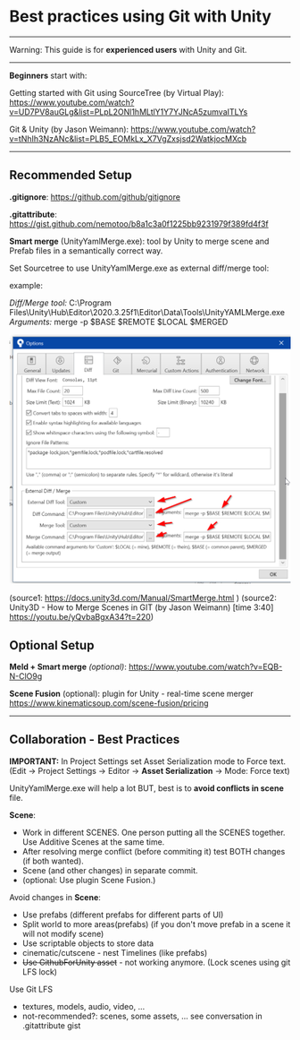# Best practices using Git with Unity

------


Warning: This guide is for **experienced users** with Unity and Git.

------

**Beginners** start with:

Getting started with Git using SourceTree (by Virtual Play): https://www.youtube.com/watch?v=UD7PV8auGLg&list=PLpL2ONl1hMLtlY1Y7YJNcA5zumvaITLYs

Git & Unity (by Jason Weimann): https://www.youtube.com/watch?v=tNhIh3NzANc&list=PLB5_EOMkLx_X7VgZxsjsd2WatkjocMXcb

------

## Recommended Setup

**.gitignore**: https://github.com/github/gitignore

**.gitattribute**: https://gist.github.com/nemotoo/b8a1c3a0f1225bb9231979f389fd4f3f 

**Smart merge** (UnityYamlMerge.exe): tool by Unity to merge scene and Prefab files in a semantically correct way.

Set Sourcetree to use UnityYamlMerge.exe as external diff/merge tool:

example:

*Diff/Merge tool:* C:\Program Files\Unity\Hub\Editor\2020.3.25f1\Editor\Data\Tools\UnityYAMLMerge.exe 
*Arguments:* merge -p $BASE $REMOTE $LOCAL $MERGED

![Sourcetree Unity setup](https://raw.githubusercontent.com/WickyPayne/Unity-Git-Guide/main/SourcetreeUnity.png)

(source1: https://docs.unity3d.com/Manual/SmartMerge.html ) (source2: Unity3D - How to Merge Scenes in GIT (by Jason Weimann) [time 3:40] https://youtu.be/yQvbaBgxA34?t=220)

## Optional Setup

**Meld + Smart merge** *(optional)*: https://www.youtube.com/watch?v=EQB-N-ClO9g

**Scene Fusion** (optional): plugin for Unity - real-time scene merger https://www.kinematicsoup.com/scene-fusion/pricing

------

## Collaboration - Best Practices

**IMPORTANT:** In Project Settings set Asset Serialization mode to Force text. (Edit -> Project Settings -> Editor -> **Asset Serialization** -> Mode: Force text)

UnityYamlMerge.exe will help a lot BUT, best is to **avoid conflicts in scene** file.

**Scene**:

- Work in different SCENES. One person putting all the SCENES together. Use Additive Scenes at the same time.
- After resolving merge conflict (before commiting it) test BOTH changes (if both wanted).
- Scene (and other changes) in separate commit.
- (optional: Use plugin Scene Fusion.)

Avoid changes in **Scene**:
- Use prefabs (different prefabs for different parts of UI)
- Split world to more areas(prefabs) (if you don't move prefab in a scene it will not modify scene)
- Use scriptable objects to store data
- cinematic/cutscene - nest Timelines (like prefabs)
- ~~Use GithubForUnity asset~~ - not working anymore. (Lock scenes using git LFS lock) 

Use Git LFS
- textures, models, audio, video, ...  
- not-recommended?: scenes, some assets, ... see conversation in .gitattribute gist